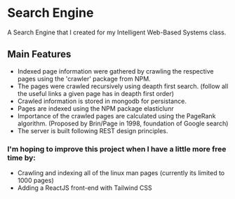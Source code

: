 # Search Engine
A Search Engine that I created for my Intelligent Web-Based Systems class.


## Main Features
- Indexed page information were gathered by crawling the respective pages using the 'crawler' package from NPM.
- The pages were crawled recursively using deapth first search. (follow all the useful links a given page has in deapth first order)
- Crawled information is stored in mongodb for persistance.
- Pages are indexed using the NPM package elasticlunr
- Importance of the crawled pages are calculated using the PageRank algorithm. (Proposed by Brin/Page in 1998, foundation of Google search)
- The server is built following REST design principles.


### I'm hoping to improve this project when I have a little more free time by:
- Crawling and indexing all of the linux man pages (currently its limited to 1000 pages)
- Adding a ReactJS front-end with Tailwind CSS 